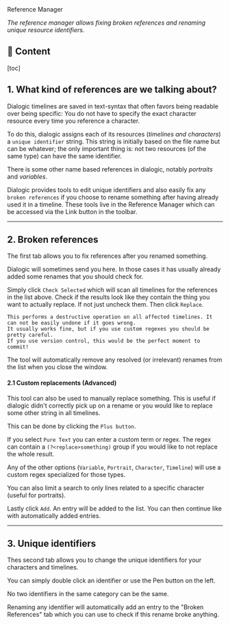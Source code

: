 <div class="header-banner purple">
     <div class="header-label purple">Reference Manager</div>
</div>

*The reference manager allows fixing broken references and renaming unique resource identifiers.*

## 📜 Content
[toc]

## 1. What kind of references are we talking about?

Dialogic timelines are saved in text-syntax that often favors being readable over being specific: You do not have to specify the exact character resource every time you reference a character. 

To do this, dialogic assigns each of its resources (*timelines and characters*) a `unique identifier` string. This string is initially based on the file name but can be whatever; the only important thing is: not two resources (of the same type) can have the same identifier. 

There is some other name based references in dialogic, notably *portraits* and *variables*. 

Dialogic provides tools to edit unique identifiers and also easily fix any `broken references` if you choose to rename something after having already used it in a timeline. These tools live in the Reference Manager which can be accessed via the Link button in the toolbar.

---

## 2. Broken references

The first tab allows you to fix references after you renamed something. 

Dialogic will sometimes send you here. In those cases it has usually already added some renames that you should check for. 

Simply click `Check Selected` which will scan all timelines for the references in the list above. Check if the results look like they contain the thing you want to actually replace. If not just uncheck them. Then click `Replace`.

```admonish
This performs a destructive operation on all affected timelines. It can not be easily undone if it goes wrong.
It usually works fine, but if you use custom regexes you should be pretty careful. 
If you use version control, this would be the perfect moment to commit! 
```

The tool will automatically remove any resolved (or irrelevant) renames from the list when you close the window.

#### 2.1 Custom replacements (Advanced)

This tool can also be used to manually replace something. This is useful if dialogic didn't correctly pick up on a rename or you would like to replace some other string in all timelines. 

This can be done by clicking the `Plus button`. 

If you select `Pure Text` you can enter a custom term or regex. The regex can contain a `(?<replace>something)` group if you would like to not replace the whole result.

Any of the other options (`Variable`, `Portrait`, `Character`, `Timeline`) will use a custom regex specialized for those types.

You can also limit a search to only lines related to a specific character (useful for portraits). 

Lastly click `Add`. An entry will be added to the list. You can then continue like with automatically added entries. 

--- 

## 3. Unique identifiers

Thes second tab allows you to change the unique identifiers for your characters and timelines.  

You can simply double click an identifier or use the Pen button on the left.

No two identifiers in the same category can be the same.

Renaming any identifier will automatically add an entry to the "Broken References" tab which you can use to check if this rename broke anything.
